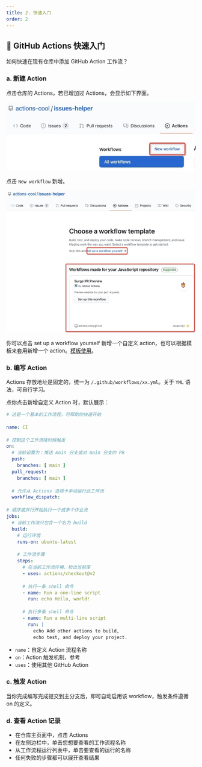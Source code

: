 ```yaml
---
title: 2. 快速入门
order: 2
---
```


## 🚀 GitHub Actions 快速入门

如何快速在现有仓库中添加 GitHub Action 工作流？

### a. 新建 Action

点击仓库的 Actions，若已增加过 Actions，会显示如下界面。

![](../../public/add-1.jpg)

点击 `New workflow` 新增。

![](../../public/add-2.jpg)

<Alert type="success">
你可以点击 <Badge>set up a workflow yourself</Badge> 新增一个自定义 action，也可以根据模板来套用新增一个 action。<a target="_blank" href="https://github.com/actions-cool/.github">模板使用</a>。
</Alert>

### b. 编写 Action

Actions 存放地址是固定的，统一为 `/.github/workflows/xx.yml`。关于 `YML` 语法，可自行学习。

点你点击新增自定义 Action 时，默认展示：

```yml
# 这是一个基本的工作流程，可帮助你快速开始

name: CI

# 控制这个工作流啥时候触发
on:
  # 当前设置为：推送 main 分支或对 main 分支的 PR
  push:
    branches: [ main ]
  pull_request:
    branches: [ main ]

  # 允许从 Actions 选项卡手动运行此工作流
  workflow_dispatch:

# 顺序或并行开始执行一个或多个作业流
jobs:
  # 当前工作流只包含一个名为 build
  build:
    # 运行环境
    runs-on: ubuntu-latest

    # 工作流步骤
    steps:
      # 在当前工作流环境，检出当前库
      - uses: actions/checkout@v2

      # 执行一条 shell 命令
      - name: Run a one-line script
        run: echo Hello, world!

      # 执行多条 shell 命令
      - name: Run a multi-line script
        run: |
          echo Add other actions to build,
          echo test, and deploy your project.
```
- `name`：自定义 Action 流程名称
- `on`：Action 触发机制，参考
- `uses`：使用其他 GitHub Action

### c. 触发 Action

当你完成编写完成提交到主分支后，即可自动启用该 workflow，触发条件遵循 on 的定义。

### d. 查看 Action 记录

- 在仓库主页面中，点击 <Badge>Actions</Badge>
- 在左侧边栏中，单击您想要查看的工作流程名称
- 从工作流程运行列表中，单击要查看的运行的名称
- 任何失败的步骤都可以展开查看结果
